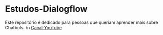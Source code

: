 # Estudos-Dialogflow
Este repositório é dedicado para pessoas que queriam aprender mais sobre Chatbots.
\n
[Canal-YouTube](https://www.youtube.com/channel/UCxQ4J7bCOgeHeu6k_XNxqqw/videos?view_as=subscriber)
